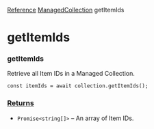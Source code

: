 [Reference](https://www.framer.com/developers/reference)
[ManagedCollection](https://www.framer.com/developers/reference/plugins-managed-collection)
getItemIds
# getItemIds
### getItemIds
Retrieve all Item IDs in a Managed Collection.
```
const itemIds = await collection.getItemIds();
```

### [Returns](https://www.framer.com/developers/reference/plugins-managed-collection-get-items-ids#returns)
  * `Promise<string[]>` – An array of Item IDs.


